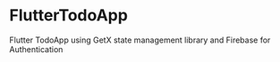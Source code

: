 # FlutterTodoApp

Flutter TodoApp using GetX state management library and Firebase for Authentication

